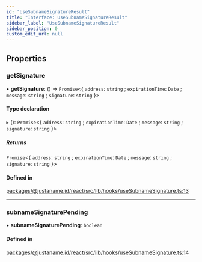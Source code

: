 ```yaml
---
id: "UseSubnameSignatureResult"
title: "Interface: UseSubnameSignatureResult"
sidebar_label: "UseSubnameSignatureResult"
sidebar_position: 0
custom_edit_url: null
---
```


## Properties

### getSignature

• **getSignature**: () => `Promise`<\{ `address`: `string` ; `expirationTime`: `Date` ; `message`: `string` ; `signature`: `string`  }\>

#### Type declaration

▸ (): `Promise`<\{ `address`: `string` ; `expirationTime`: `Date` ; `message`: `string` ; `signature`: `string`  }\>

##### Returns

`Promise`<\{ `address`: `string` ; `expirationTime`: `Date` ; `message`: `string` ; `signature`: `string`  }\>

#### Defined in

[packages/@justaname.id/react/src/lib/hooks/useSubnameSignature.ts:13](https://github.com/JustaName-id/JustaName-sdk/blob/1dd4ff6/packages/@justaname.id/react/src/lib/hooks/useSubnameSignature.ts#L13)

___

### subnameSignaturePending

• **subnameSignaturePending**: `boolean`

#### Defined in

[packages/@justaname.id/react/src/lib/hooks/useSubnameSignature.ts:14](https://github.com/JustaName-id/JustaName-sdk/blob/1dd4ff6/packages/@justaname.id/react/src/lib/hooks/useSubnameSignature.ts#L14)
